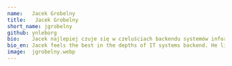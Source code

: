 ```yaml
---
name:   Jacek Grobelny
title:   Jacek Grobelny
short_name: jgrobelny
github: ynleborg
bio:    Jacek najlepiej czuje się w czeluściach backendu systemów informatycznych. Lubi rozwiązywać problemy szczególnie w momencie, gdy zaczynają powstawać o nich memy. Tata dwóch urwisów. W wolnym czasie chłonie, choć nie bezkrytycznie, wszelkie przejawy popkultury ze szczególną słabością do dwunastej muzy.
bio_en: Jacek feels the best in the depths of IT systems backend. He likes solving problems, especially when they become memes. Dad of two handfuls. In his spare time he indulges all manifestations of pop culture with particular fondness of the video games.
image:  jgrobelny.webp
---
```

